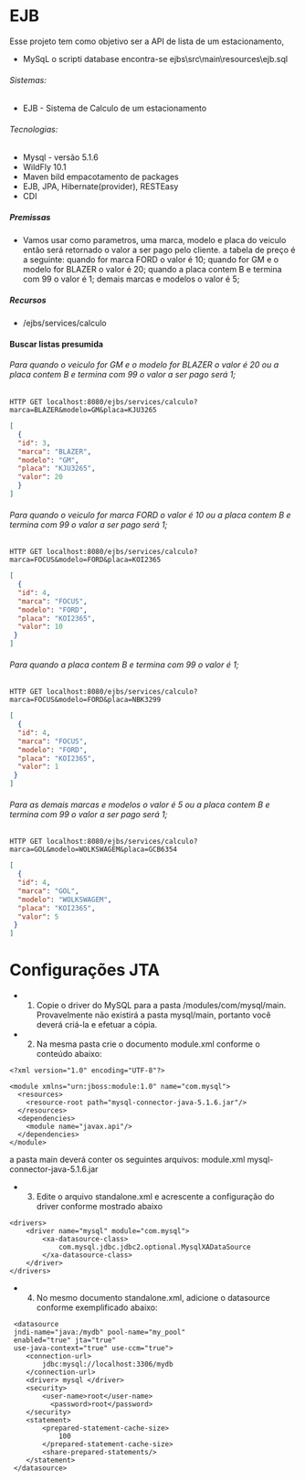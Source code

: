 # EJB	


Esse projeto tem como objetivo ser a API de lista de um estacionamento, 

- MySqL o scripti database encontra-se ejbs\src\main\resources\ejb.sql


###### Sistemas:
- EJB - Sistema de Calculo de um estacionamento

###### Tecnologias:
- Mysql - versão 5.1.6
- WildFly 10.1
- Maven bild empacotamento de packages
- EJB, JPA, Hibernate(provider), RESTEasy
- CDI 

##### Premissas
- Vamos usar como parametros, uma marca, modelo e placa do veiculo então será
  retornado o valor a ser pago pelo cliente.
  a tabela de preço é a seguinte:
  quando for marca FORD o valor é 10;
  quando for GM e o modelo for BLAZER o valor é 20;
  quando a placa contem B e termina com 99 o valor é 1;
  demais marcas e modelos o valor é 5;

##### Recursos

 - /ejbs/services/calculo

#### Buscar listas presumida

###### Para quando o veiculo for GM e o modelo for BLAZER o valor é 20 ou a placa contem B e termina com 99 o valor a ser pago será 1;
```shell
HTTP GET localhost:8080/ejbs/services/calculo?marca=BLAZER&modelo=GM&placa=KJU3265
```
```json
[
  {
  "id": 3,
  "marca": "BLAZER",
  "modelo": "GM",
  "placa": "KJU3265",
  "valor": 20
  }
]
```

###### Para quando o veiculo for marca FORD o valor é 10 ou a placa contem B e termina com 99 o valor a ser pago será 1;
```shell
HTTP GET localhost:8080/ejbs/services/calculo?marca=FOCUS&modelo=FORD&placa=KOI2365
```
```json
[
  {
  "id": 4,
  "marca": "FOCUS",
  "modelo": "FORD",
  "placa": "KOI2365",
  "valor": 10
 }
]
```

###### Para quando a placa contem B e termina com 99 o valor é 1;
```shell
HTTP GET localhost:8080/ejbs/services/calculo?marca=FOCUS&modelo=FORD&placa=NBK3299
```
```json
[
  {
  "id": 4,
  "marca": "FOCUS",
  "modelo": "FORD",
  "placa": "KOI2365",
  "valor": 1
 }
]
```

###### Para as demais marcas e modelos o valor é 5 ou a placa contem B e termina com 99 o valor a ser pago será 1;
```shell
HTTP GET localhost:8080/ejbs/services/calculo?marca=GOL&modelo=WOLKSWAGEM&placa=GCB6354
```
```json
[
  {
  "id": 4,
  "marca": "GOL",
  "modelo": "WOLKSWAGEM",
  "placa": "KOI2365",
  "valor": 5
 }
]
```


# Configurações JTA 
- 1. Copie o driver do MySQL para a pasta <JBOSS-HOME>/modules/com/mysql/main. Provavelmente não existirá a pasta mysql/main, portanto você deverá criá-la e efetuar a cópia.
- 2. Na mesma pasta crie o documento module.xml conforme o conteúdo abaixo:

```
<?xml version="1.0" encoding="UTF-8"?>

<module xmlns="urn:jboss:module:1.0" name="com.mysql">
  <resources>
    <resource-root path="mysql-connector-java-5.1.6.jar"/>
  </resources>
  <dependencies>
    <module name="javax.api"/>
  </dependencies>
</module>

```

a pasta main deverá conter os seguintes arquivos:
module.xml
mysql-connector-java-5.1.6.jar

- 3. Edite o arquivo standalone.xml e acrescente a configuração do driver conforme mostrado abaixo

```
<drivers>
    <driver name="mysql" module="com.mysql">
        <xa-datasource-class>
            com.mysql.jdbc.jdbc2.optional.MysqlXADataSource
        </xa-datasource-class>
    </driver> 
</drivers>
```
- 4. No mesmo documento standalone.xml, adicione o datasource conforme exemplificado abaixo:

```
 <datasource
 jndi-name="java:/mydb" pool-name="my_pool"
 enabled="true" jta="true"
 use-java-context="true" use-ccm="true">
    <connection-url>
        jdbc:mysql://localhost:3306/mydb
    </connection-url>
    <driver> mysql </driver>
    <security>
        <user-name>root</user-name>
          <password>root</password>
    </security>
    <statement>
        <prepared-statement-cache-size>
            100
        </prepared-statement-cache-size>
        <share-prepared-statements/>
    </statement>
 </datasource>
 
```